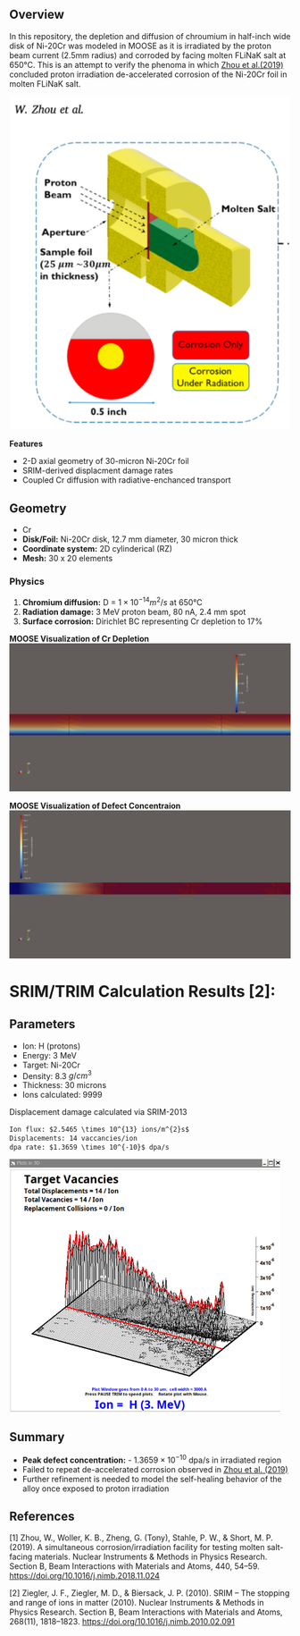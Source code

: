 

## Overview 

In this repository, the depletion and diffusion of chroumium in half-inch wide disk of Ni-20Cr was modeled in MOOSE as it is irradiated by the proton beam current (2.5mm radius) and corroded by facing molten FLiNaK salt at 650°C. This is an attempt to verify the phenoma in which [Zhou et al.(2019)](https://doi.org/10.1016/j.nimb.2018.11.024) concluded proton irradiation de-accelerated corrosion of the Ni-20Cr foil in molten FLiNaK salt. 

![MIT Facility](ZhouDiagramExperimentalMiT.png)

**Features** 
- 2-D axial geometry of 30-micron Ni-20Cr foil 
- SRIM-derived displacment damage rates 
- Coupled Cr diffusion with radiative-enchanced transport 

## Geometry 
- Cr
- **Disk/Foil:** Ni-20Cr disk, 12.7 mm diameter, 30 micron thick 
- **Coordinate system:** 2D cylinderical (RZ) 
- **Mesh:** 30 x 20 elements 

### Physics 
1. **Chromium diffusion:** D = $1 \times 10^{-14} m^{2}/s$ at 650°C 
2. **Radiation damage:** 3 MeV proton beam, 80 nA, 2.4 mm spot 
3. **Surface corrosion:** Dirichlet BC representing Cr depletion to 17%

**MOOSE Visualization of Cr Depletion**
![Cr depletion](MOOSE_visualization/Cr_depletion.png)


**MOOSE Visualization of Defect Concentraion** 
![Radiation damage](MOOSE_visualization/defect_concentration.png)

# SRIM/TRIM Calculation Results [2]:

## Parameters
- Ion: H (protons)
- Energy: 3 MeV
- Target: Ni-20Cr
- Density: 8.3 $g/cm^{3}$
- Thickness: 30 microns 
- Ions calculated: 9999

Displacement damage calculated via SRIM-2013
```
Ion flux: $2.5465 \times 10^{13} ions/m^{2}s$
Displacements: 14 vaccancies/ion 
dpa rate: $1.3659 \times 10^{-10}$ dpa/s
```
![TargetVacancies](SRIM_data/TargetVacancies.png)

## Summary 

- **Peak defect concentration:** - $1.3659 \times 10^{-10}$ dpa/s in irradiated region 
- Failed to repeat de-accelerated corrosion observed in [Zhou et al. (2019)](https://doi.org/10.1016/j.nimb.2018.11.024)
- Further refinement is needed to model the self-healing behavior of the alloy once exposed to proton irradiation 

## References
[1] Zhou, W., Woller, K. B., Zheng, G. (Tony), Stahle, P. W., & Short, M. P. (2019). A simultaneous corrosion/irradiation facility for testing molten salt-facing materials. Nuclear Instruments & Methods in Physics Research. Section B, Beam Interactions with Materials and Atoms, 440, 54–59. https://doi.org/10.1016/j.nimb.2018.11.024

[2] Ziegler, J. F., Ziegler, M. D., & Biersack, J. P. (2010). SRIM – The stopping and range of ions in matter (2010). Nuclear Instruments & Methods in Physics Research. Section B, Beam Interactions with Materials and Atoms, 268(11), 1818–1823. https://doi.org/10.1016/j.nimb.2010.02.091

